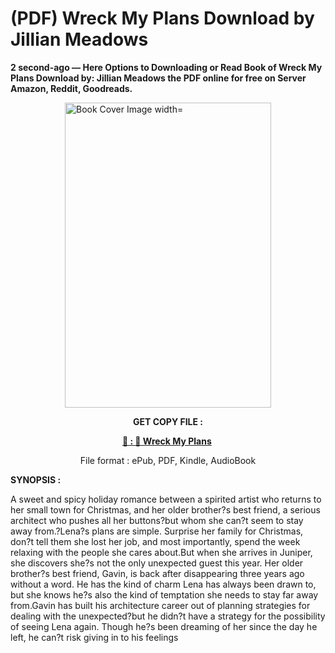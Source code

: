 # (PDF) Wreck My Plans Download by Jillian Meadows

<p><strong>2 second-ago &mdash; Here Options to Downloading or Read Book of Wreck My Plans Download by: Jillian Meadows the PDF online for free on Server Amazon, Reddit, Goodreads.</strong></p><p><a href="https://us.ebookarea.xyz/?book=210051590-wreck-my-plans"><img style="display: block; margin-left: auto; margin-right: auto;" src="https://i.gr-assets.com/images/S/compressed.photo.goodreads.com/books/1715283404l/210051590.jpg" alt="Book Cover Image width=" width="330" height="488" /></a></p><p style="text-align: center;"><strong>GET COPY FILE :</strong></p><p style="text-align: center;"><strong><a href="https://us.ebookarea.xyz/?book=210051590-wreck-my-plans" target="_blank" rel="noopener">📢 : 🔗 Wreck My Plans</a>&nbsp;</strong></p><p style="text-align: center;">File format : ePub, PDF, Kindle, AudioBook</p><p><strong>SYNOPSIS :</strong></p><p>A sweet and spicy holiday romance between a spirited artist who returns to her small town for Christmas, and her older brother?s best friend, a serious architect who pushes all her buttons?but whom she can?t seem to stay away from.?Lena?s plans are simple. Surprise her family for Christmas, don?t tell them she lost her job, and most importantly, spend the week relaxing with the people she cares about.But when she arrives in Juniper, she discovers she?s not the only unexpected guest this year. Her older brother?s best friend, Gavin, is back after disappearing three years ago without a word. He has the kind of charm Lena has always been drawn to, but she knows he?s also the kind of temptation she needs to stay far away from.Gavin has built his architecture career out of planning strategies for dealing with the unexpected?but he didn?t have a strategy for the possibility of seeing Lena again. Though he?s been dreaming of her since the day he left, he can?t risk giving in to his feelings </p>

